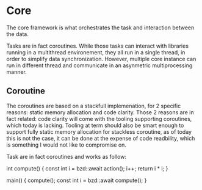 # Core

The core framework is what orchestrates the task and interaction between the data.

Tasks are in fact coroutines. While those tasks can interact with libraries
running in a multithread environement, they all run in a single thread, in order to simplify data synchronization.
However, multiple core instance can run in different thread and communicate in an asynmetric multiprocessing manner.

## Coroutine

The coroutines are based on a stackfull implemenation, for 2 specific reasons: static memory allocation and code clarity.
Those 2 reasons are in fact related: code clarity will come with the tooling supporting coroutines, which today
is lacking. Tooling at term should also be smart enough to support fully static memory allocation for stackless coroutine,
as of today this is not the case, it can be done at the expense of code readbility, which is something I would not like
to compromise on.

Task are in fact coroutines and works as follow:

int compute()
{
	const int i = bzd::await action();
	i++;
	return i * i;
}

main()
{
	compute();
	const int i = bzd::await compute();
}
